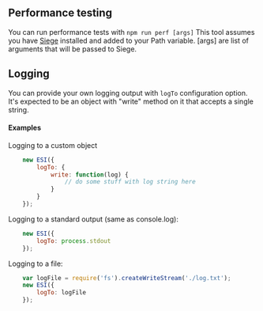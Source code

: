 ## Performance testing

You can run performance tests with ```npm run perf [args]```
This tool assumes you have [Siege](http://www.joedog.org/siege-home/) installed and added to your Path variable.
[args] are list of arguments that will be passed to Siege.

## Logging

You can provide your own logging output with ```logTo``` configuration option.
It's expected to be an object with "write" method on it that accepts a single string.

#### Examples

Logging to a custom object
```javascript
    new ESI({
        logTo: {
            write: function(log) {
                // do some stuff with log string here
            }
        }
    });
```

Logging to a standard output (same as console.log):
```javascript
    new ESI({
        logTo: process.stdout
    });
```

Logging to a file:
```javascript
    var logFile = require('fs').createWriteStream('./log.txt');
    new ESI({
        logTo: logFile
    });
```
